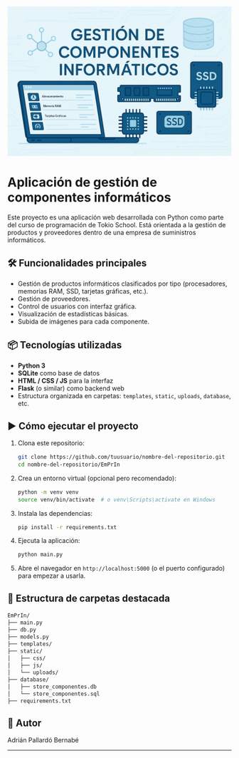 ![Gestión de Componentes Informáticos](banner.png)

# Aplicación de gestión de componentes informáticos

Este proyecto es una aplicación web desarrollada con Python como parte del curso de programación de Tokio School. Está orientada a la gestión de productos y proveedores dentro de una empresa de suministros informáticos.

## 🛠️ Funcionalidades principales

- Gestión de productos informáticos clasificados por tipo (procesadores, memorias RAM, SSD, tarjetas gráficas, etc.).
- Gestión de proveedores.
- Control de usuarios con interfaz gráfica.
- Visualización de estadísticas básicas.
- Subida de imágenes para cada componente.

## 📦 Tecnologías utilizadas

- **Python 3**
- **SQLite** como base de datos
- **HTML / CSS / JS** para la interfaz
- **Flask** (o similar) como backend web
- Estructura organizada en carpetas: `templates`, `static`, `uploads`, `database`, etc.

## ▶️ Cómo ejecutar el proyecto

1. Clona este repositorio:
   ```bash
   git clone https://github.com/tuusuario/nombre-del-repositorio.git
   cd nombre-del-repositorio/EmPrIn
   ```

2. Crea un entorno virtual (opcional pero recomendado):
   ```bash
   python -m venv venv
   source venv/bin/activate  # o venv\Scripts\activate en Windows
   ```

3. Instala las dependencias:
   ```bash
   pip install -r requirements.txt
   ```

4. Ejecuta la aplicación:
   ```bash
   python main.py
   ```

5. Abre el navegador en `http://localhost:5000` (o el puerto configurado) para empezar a usarla.

## 📁 Estructura de carpetas destacada

```
EmPrIn/
├── main.py
├── db.py
├── models.py
├── templates/
├── static/
│   ├── css/
│   ├── js/
│   └── uploads/
├── database/
│   ├── store_componentes.db
│   └── store_componentes.sql
├── requirements.txt
```

## 👤 Autor

Adrián Pallardó Bernabé

---
